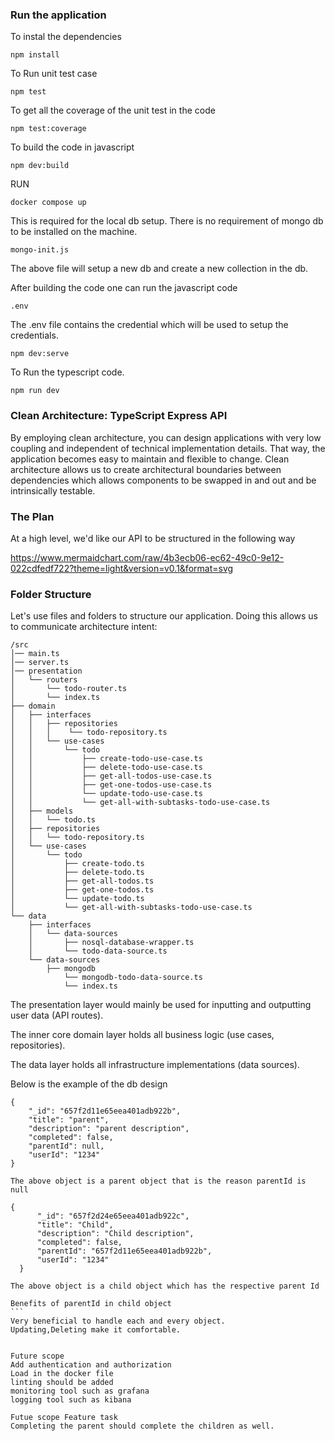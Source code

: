 ### Run the application

To instal the dependencies
```
npm install
```

To Run unit test case
```
npm test
```
To get all the coverage of the unit test in the code
```
npm test:coverage
```
To build the code in javascript
```
npm dev:build
```
RUN
```
docker compose up
```
This is required for the local db setup. There is no requirement of mongo db to be installed on the machine. 

```
mongo-init.js
```
The above file will setup a new db and create a new collection in the db.

After building the code one can run the javascript code

```
.env 
```
The .env file contains the credential which will be used to setup the credentials.

```
npm dev:serve
```
To Run the typescript code.
```
npm run dev
```


### Clean Architecture: TypeScript Express API
By employing clean architecture, you can design applications with very low coupling and independent of technical implementation details. That way, the application becomes easy to maintain and flexible to change. Clean architecture allows us to create architectural boundaries between dependencies which allows components to be swapped in and out and be intrinsically testable.


### The Plan
At a high level, we'd like our API to be structured in the following way

https://www.mermaidchart.com/raw/4b3ecb06-ec62-49c0-9e12-022cdfedf722?theme=light&version=v0.1&format=svg


### Folder Structure
Let's use files and folders to structure our application. Doing this allows us to communicate architecture intent:

```
/src
│── main.ts
│── server.ts
│── presentation
│   └── routers
│       └── todo-router.ts
│       └── index.ts
├── domain
│   ├── interfaces
│   │   ├── repositories
│   │   │    └── todo-repository.ts
│   │   └── use-cases
│   │       └── todo
│   │           ├── create-todo-use-case.ts
│   │           ├── delete-todo-use-case.ts
│   │           ├── get-all-todos-use-case.ts
│   │           ├── get-one-todos-use-case.ts
│   │           └── update-todo-use-case.ts
│   │           └── get-all-with-subtasks-todo-use-case.ts
│   ├── models
│   │   └── todo.ts
│   ├── repositories
│   │   └── todo-repository.ts
│   └── use-cases
│       └── todo
│           ├── create-todo.ts
│           ├── delete-todo.ts
│           ├── get-all-todos.ts
│           ├── get-one-todos.ts
│           └── update-todo.ts
│           └── get-all-with-subtasks-todo-use-case.ts
└── data
    ├── interfaces
    │   └── data-sources
    │       ├── nosql-database-wrapper.ts
    │       └── todo-data-source.ts
    └── data-sources
        ├── mongodb
            └── mongodb-todo-data-source.ts
            └── index.ts
```

The presentation layer would mainly be used for inputting and outputting user data (API routes).

The inner core domain layer holds all business logic (use cases, repositories).

The data layer holds all infrastructure implementations (data sources).

Below is the example of the db design

```
{
    "_id": "657f2d11e65eea401adb922b",
    "title": "parent",
    "description": "parent description",
    "completed": false,
    "parentId": null,
    "userId": "1234"
}
```
    The above object is a parent object that is the reason parentId is null
  ``` 
  {
        "_id": "657f2d24e65eea401adb922c",
        "title": "Child",
        "description": "Child description",
        "completed": false,
        "parentId": "657f2d11e65eea401adb922b",
        "userId": "1234"
    }

```
    The above object is a child object which has the respective parent Id

    Benefits of parentId in child object
    ```
    Very beneficial to handle each and every object.
    Updating,Deleting make it comfortable.
```

Future scope
Add authentication and authorization
Load in the docker file
linting should be added
monitoring tool such as grafana
logging tool such as kibana 

Futue scope Feature task
Completing the parent should complete the children as well.

